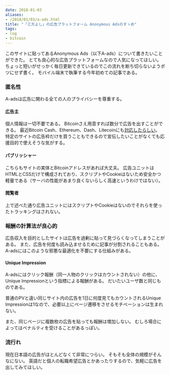 ```yaml
---
date: 2018-01-03
aliases:
- /2018/01/03/a-ads.html
title: "「三方よし」の広告プラットフォーム Anonymous Adsのすゝめ"
tags:
- log
- bitcoin
---
```


このサイトに貼ってあるAnonymous Ads（以下A-ads）について書きたいことができた。
とても良心的な広告プラットフォームなので人気になってほしい。
ちょっと短いがせっかく毎日更新できているのでこの流れを断ち切らないようボツにせず書く。
モバイル端末で執筆する今年初めての記事である。

### 匿名性

A-adsは広告に関わる全ての人のプライバシーを尊重する。

#### 広告主

個人情報は一切不要である。
Bitcoinさえ用意すれば数分で広告を出すことができる。
最近Bitcoin Cash、Ethereum、Dash、Litecoinにも[対応したらしい](http://blog.anonymousads.com/2017/12/the-first-stage-of-altcoins-support-at.html)。
特定のサイトの広告枠だけを買うこともできるので宣伝したいことがなくても応援目的で使えそうな気がする。

#### パブリッシャー

こちらもサイトの実体とBitcoinアドレスがあれば大丈夫。
広告ユニットはHTMLとCSSだけで構成されており、スクリプトやCookieはないため安全かつ軽量である（サーバの性能があまり良くないらしく高速というわけではない）。

#### 閲覧者

上で述べた通り広告ユニットにはスクリプトやCookieはないのでそれらを使ったトラッキングはされない。

### 報酬の計算法が良心的

広告収入を目的としたサイトは広告を過剰に貼って見づらくなってしまうことがある。
また、広告を何度も読み込ませるために記事が分割されることもある。
A-adsにはこのような邪悪な最適化を不要にする仕組みがある。

#### Unique Impression

A-adsにはクリック報酬（同一人物のクリックはカウントされない）の他に、Unique Impressionという指標による報酬がある。
だいたいユーザ数と同じものである。

普通のPVと違い同じサイト内の広告を1日に何度見てもカウントされるUnique Impressionは1なので、必要以上にページ遷移をさせるモチベーションは生まれない。

また、同じページに複数枚の広告を貼っても報酬は増加しない。
むしろ場合によってはペナルティを受けることがあるっぽい。

### 流行れ

現在日本語の広告がほとんどなくて非常につらい。
そもそも全体の規模がそんなにない。
英語だと個人の転職希望広告とかあったりするので、気軽に広告を出してみてほしい。